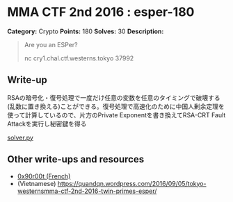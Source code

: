 # MMA CTF 2nd 2016 : esper-180

**Category:** Crypto
**Points:** 180
**Solves:** 30
**Description:**

> Are you an ESPer?
>
>
> nc cry1.chal.ctf.westerns.tokyo 37992


## Write-up

RSAの暗号化・復号処理で一度だけ任意の変数を任意のタイミングで破壊する(乱数に置き換える)ことができる。復号処理で高速化のために中国人剰余定理を使って計算しているので、片方のPrivate Exponentを書き換えてRSA-CRT Fault Attackを実行し秘密鍵を得る

[solver.py](solver.py)

## Other write-ups and resources

* [0x90r00t (French)](https://0x90r00t.com/fr/2016/09/08/mma-ctf-2016-crypto-180-esper-write-up/)
* (Vietnamese) https://quandqn.wordpress.com/2016/09/05/tokyo-westernsmma-ctf-2nd-2016-twin-primes-esper/
